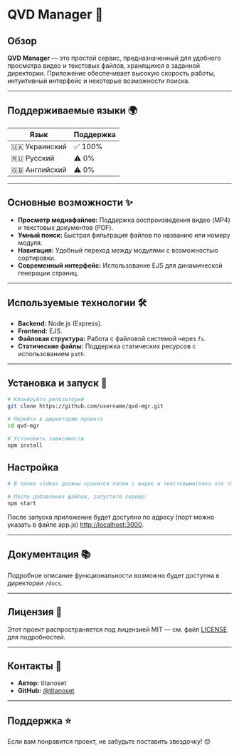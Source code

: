 
# QVD Manager 🚀

## Обзор  
**QVD Manager** — это простой сервис, предназначенный для удобного просмотра видео и текстовых файлов, хранящихся в заданной директории. Приложение обеспечивает высокую скорость работы, интуитивный интерфейс и некоторые возможности поиска.

---

## Поддерживаемые языки 🌍

| Язык | Поддержка |
|------|-----------|
| 🇺🇦 Украинский | ✅ 100% |
| 🇷🇺 Русский | ⚠️ 0% |
| 🇬🇧 Английский | ⚠️ 0% |

---
## Основные возможности ✨  
- **Просмотр медиафайлов:** Поддержка воспроизведения видео (MP4) и текстовых документов (PDF).  
- **Умный поиск:** Быстрая фильтрация файлов по названию или номеру модуля.  
- **Навигация:** Удобный переход между модулями с возможностью сортировки.  
- **Современный интерфейс:** Использование EJS для динамической генерации страниц.  

---

## Используемые технологии 🛠  
- **Backend:** Node.js (Express).  
- **Frontend:** EJS.  
- **Файловая структура:** Работа с файловой системой через `fs`.  
- **Статические файлы:** Поддержка статических ресурсов с использованием `path`.  

---

## Установка и запуск 🏁  

```bash
# Клонируйте репозиторий
git clone https://github.com/username/qvd-mgr.git

# Перейти в директорию проекта
cd qvd-mgr

# Установить зависимости
npm install
```

## Настройка 
```bash
# В папке videos должны хранится папки с видео и текстовыми(пока что только PDF) файлами.

# После добавления файлов, запустите сервер:
npm start
```

После запуска приложение будет доступно по адресу (порт можно указать в файле app.js) [http://localhost:3000](http://localhost:3000).

---

## Документация 📚  
Подробное описание функциональности возможно будет доступна в директории `/docs`.

---

## Лицензия 📄
Этот проект распространяется под лицензией MIT — см. файл [LICENSE](./LICENSE) для подробностей.

---

## Контакты 📧  
- **Автор:** titanoset  
- **GitHub:** [@titanoset](https://github.com/titanoset)  

---

## Поддержка ⭐  
Если вам понравится проект, не забудьте поставить звездочку! 😊
